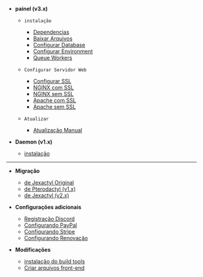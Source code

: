 * **painel (v3.x)**
    * `instalação`
        * [Dependencias](principal/painel/instalação/dependencias.md)
        * [Baixar Arquivos](principal/painel/instalação/download.md)
        * [Configurar Database](principal/painel/instalação/database.md)
        * [Configurar Environment](principal/painel/instalação/environment.md)
        * [Queue Workers](principal/painel/instalação/queue-workers.md)

    * `Configurar Servidor Web`
        * [Configurar SSL](principal/painel/servidores-web/setup-ssl.md)
        * [NGINX com SSL](principal/painel/servidores-web/nginx-ssl.md)
        * [NGINX sem SSL](principal/painel/servidores-web/nginx.md)
        * [Apache com SSL](principal/painel/servidores-web/apache-ssl.md)
        * [Apache sem SSL](principal/painel/servidores-web/apache.md)
        
    * `Atualizar`
        * [Atualização Manual](principal/painel/atualizando/manual.md)

* **Daemon (v1.x)**
    * [instalação](principal/daemon/instalação.md)

***

* **Migração**
    * [de Jexactyl Original](principal/migração/jexactyl-Atual.md)
    * [de Pterodactyl (v1.x)](principal/migração/pterodactyl.md)
    * [de Jexactyl (v2.x)](principal/migração/jexactyl.md)

* **Configurações adicionais**
    * [Registração Discord](principal/discord/configuração.md)
    * [Configurando PayPal](principal/pagamentos/paypal.md)
    * [Configurando Stripe](principal/pagamentos/stripe.md)
    * [Configurando Renovação](principal/config/renovação.md)

* **Modificações**
    * [instalação do build tools](principal/build/instalação.md)
    * [Criar arquivos front-end](principal/build/construindo.md)

